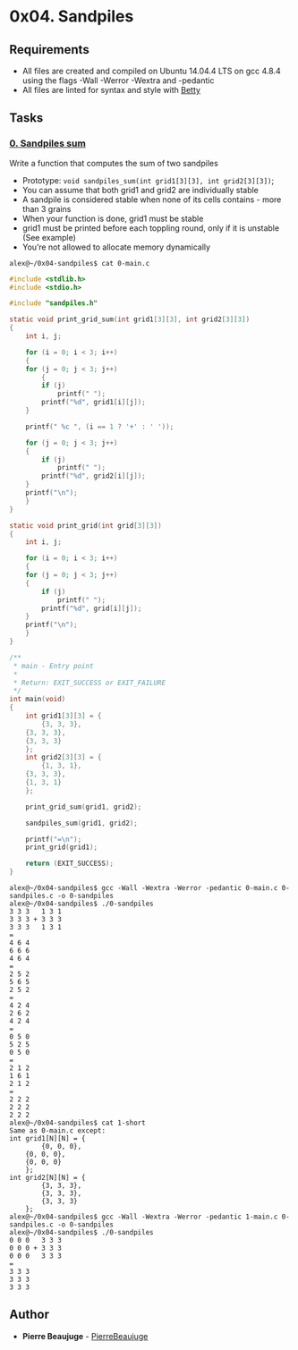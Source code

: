 # 0x04. Sandpiles

## Requirements

- All files are created and compiled on Ubuntu 14.04.4 LTS on gcc 4.8.4 using the flags -Wall -Werror -Wextra and -pedantic
- All files are linted for syntax and style with [Betty](https://github.com/holbertonschool/Betty)

## Tasks

### [0. Sandpiles sum](./0-sandpiles.c)

Write a function that computes the sum of two sandpiles

- Prototype: `void sandpiles_sum(int grid1[3][3], int grid2[3][3])`;
- You can assume that both grid1 and grid2 are individually stable
- A sandpile is considered stable when none of its cells contains - more than 3 grains
- When your function is done, grid1 must be stable
- grid1 must be printed before each toppling round, only if it is unstable (See example)
- You’re not allowed to allocate memory dynamically

```
alex@~/0x04-sandpiles$ cat 0-main.c
```

```c
#include <stdlib.h>
#include <stdio.h>

#include "sandpiles.h"

static void print_grid_sum(int grid1[3][3], int grid2[3][3])
{
    int i, j;

    for (i = 0; i < 3; i++)
    {
	for (j = 0; j < 3; j++)
    	{
	    if (j)
	        printf(" ");
	    printf("%d", grid1[i][j]);
	}

	printf(" %c ", (i == 1 ? '+' : ' '));

	for (j = 0; j < 3; j++)
	{
	    if (j)
	        printf(" ");
	    printf("%d", grid2[i][j]);
	}
	printf("\n");
    }
}

static void print_grid(int grid[3][3])
{
    int i, j;

    for (i = 0; i < 3; i++)
    {
	for (j = 0; j < 3; j++)
	{
	    if (j)
	        printf(" ");
	    printf("%d", grid[i][j]);
	}
	printf("\n");
    }
}

/**
 * main - Entry point
 *
 * Return: EXIT_SUCCESS or EXIT_FAILURE
 */
int main(void)
{
    int grid1[3][3] = {
        {3, 3, 3},
	{3, 3, 3},
	{3, 3, 3}
    };
    int grid2[3][3] = {
        {1, 3, 1},
	{3, 3, 3},
	{1, 3, 1}
    };

    print_grid_sum(grid1, grid2);

    sandpiles_sum(grid1, grid2);

    printf("=\n");
    print_grid(grid1);

    return (EXIT_SUCCESS);
}
```

```
alex@~/0x04-sandpiles$ gcc -Wall -Wextra -Werror -pedantic 0-main.c 0-sandpiles.c -o 0-sandpiles
alex@~/0x04-sandpiles$ ./0-sandpiles
3 3 3   1 3 1
3 3 3 + 3 3 3
3 3 3   1 3 1
=
4 6 4
6 6 6
4 6 4
=
2 5 2
5 6 5
2 5 2
=
4 2 4
2 6 2
4 2 4
=
0 5 0
5 2 5
0 5 0
=
2 1 2
1 6 1
2 1 2
=
2 2 2
2 2 2
2 2 2
alex@~/0x04-sandpiles$ cat 1-short
Same as 0-main.c except:
int grid1[N][N] = {
        {0, 0, 0},
	{0, 0, 0},
	{0, 0, 0}
    };
int grid2[N][N] = {
        {3, 3, 3},
        {3, 3, 3},
        {3, 3, 3}
    };
alex@~/0x04-sandpiles$ gcc -Wall -Wextra -Werror -pedantic 1-main.c 0-sandpiles.c -o 0-sandpiles
alex@~/0x04-sandpiles$ ./0-sandpiles
0 0 0   3 3 3
0 0 0 + 3 3 3
0 0 0   3 3 3
=
3 3 3
3 3 3
3 3 3
```

## Author

- **Pierre Beaujuge** - [PierreBeaujuge](www.github.com/PierreBeaujuge)